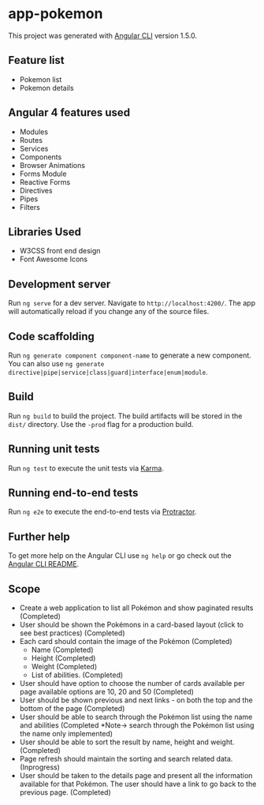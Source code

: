 # app-pokemon


This project was generated with [Angular CLI](https://github.com/angular/angular-cli) version 1.5.0.

## Feature list

 * Pokemon list
 * Pokemon details


## Angular 4 features used

 * Modules
 * Routes
 * Services
 * Components
 * Browser Animations
 * Forms Module
 * Reactive Forms
 * Directives
 * Pipes
 * Filters
 

## Libraries Used

 * W3CSS front end design
 * Font Awesome Icons


## Development server

Run `ng serve` for a dev server. Navigate to `http://localhost:4200/`. The app will automatically reload if you change any of the source files.

## Code scaffolding

Run `ng generate component component-name` to generate a new component. You can also use `ng generate directive|pipe|service|class|guard|interface|enum|module`.

## Build

Run `ng build` to build the project. The build artifacts will be stored in the `dist/` directory. Use the `-prod` flag for a production build.

## Running unit tests

Run `ng test` to execute the unit tests via [Karma](https://karma-runner.github.io).

## Running end-to-end tests

Run `ng e2e` to execute the end-to-end tests via [Protractor](http://www.protractortest.org/).

## Further help

To get more help on the Angular CLI use `ng help` or go check out the [Angular CLI README](https://github.com/angular/angular-cli/blob/master/README.md).

## Scope
* Create a web application to list all Pokémon and show paginated results (Completed)
* User should be shown the Pokémons in a card-based layout (click to see best practices) (Completed)
* Each card should contain the image of the Pokémon (Completed)
    * Name (Completed)
    * Height (Completed)
    * Weight (Completed)
    * List of abilities. (Completed)
* User should have option to choose the number of cards available per page available
    options are 10, 20 and 50 (Completed)
* User should be shown previous and next links - on both the top
    and the bottom of the page (Completed)
* User should be able to search through the Pokémon list using the name and abilities (Completed *Note-> search through the Pokémon list using the name only implemented)
* User should be able to sort the result by name, height and weight.(Completed)
* Page refresh should maintain the sorting and search related data. (Inprogress)
* User should be taken to the details page and present all the information available for
    that Pokémon. The user should have a link to go back to the previous page. (Completed)
